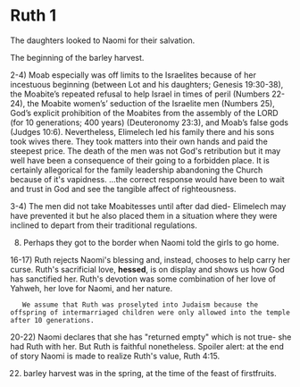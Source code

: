 # Ruth 1

The daughters looked to Naomi for their salvation.

The beginning of the barley harvest.

2-4) Moab especially was off limits to the Israelites because of her incestuous beginning (between Lot and his daughters; 
Genesis 19:30-38), the Moabite’s repeated refusal to help Israel in times of peril (Numbers 22-24), the Moabite women’s’ seduction of the Israelite men (Numbers 25), God’s explicit prohibition of the Moabites from the assembly of the LORD (for 10 generations; 400 years) (Deuteronomy 23:3), and Moab’s false gods (Judges 10:6). 
Nevertheless, Elimelech led his family there and his sons took wives there. 
They took matters into their own hands and paid the steepest price.
  The death of the men was not God's retribution but it may well have been a consequence of their going to a forbidden place.
It is certainly allegorical for the family leadership abandoning the Church because of it's vapidness.
...the correct response would have been to wait and trust in God and see the tangible affect of righteousness. 

3-4) The men did not take Moabitesses until after dad died- 
Elimelech may have prevented it but he also placed them in a situation where they were inclined to depart from their traditional regulations. 


8) Perhaps they got to the border when Naomi told the girls to go home.

16-17) Ruth rejects Naomi's blessing and, instead, chooses to help carry her curse.
       Ruth's sacrificial love, __hessed__, is on display and shows us how God has sanctified her.
       Ruth's devotion was some combination of her love of Yahweh, her love for Naomi, and her nature.

       We assume that Ruth was proselyted into Judaism because the offspring of intermarriaged children were only allowed into the temple after 10 generations.



20-22) Naomi declares that she has "returned empty" which is not true- she had Ruth with her.
But Ruth is faithful nonetheless. 
Spoiler alert: at the end of story Naomi is made to realize Ruth's value, Ruth 4:15.

22) barley harvest was in the spring, at the time of the feast of firstfruits.

